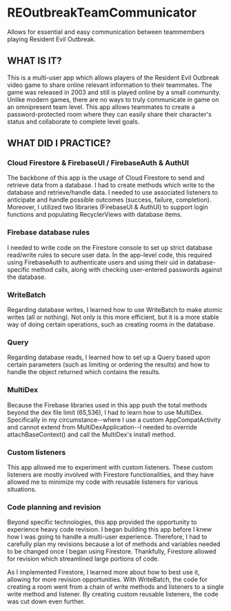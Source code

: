 # REOutbreakTeamCommunicator
Allows for essential and easy communication between teammembers playing Resident Evil Outbreak.

## WHAT IS IT?

This is a multi-user app which allows players of the Resident Evil Outbreak video game to share online relevant information to their teammates. The game was released in 2003 and still is played online by a small community. Unlike modern games, there are no ways to truly communicate in game on an omnipresent team level. This app allows teammates to create a password-protected room where they can easily share their character's status and collaborate to complete level goals.

## WHAT DID I PRACTICE?

### Cloud Firestore & FirebaseUI / FirebaseAuth & AuthUI
The backbone of this app is the usage of Cloud Firestore to send and retrieve data from a database. I had to create methods which write to the database and retrieve/handle data. I needed to use associated listeners to anticipate and handle possible outcomes (success, failure, completion). Moreover, I utilized two libraries (FirebaseUI & AuthUI) to support login functions and populating RecyclerViews with database items.

### Firebase database rules
I needed to write code on the Firestore console to set up strict database read/write rules to secure user data. In the app-level code, this required using FirebaseAuth to authenticate users and using their uid in database-specific method calls, along with checking user-entered passwords against the database.

### WriteBatch
Regarding database writes, I learned how to use WriteBatch to make atomic writes (all or nothing). Not only is this more efficient, but it is a more stable way of doing certain operations, such as creating rooms in the database.

### Query
Regarding database reads, I learned how to set up a Query based upon certain parameters (such as limiting or ordering the results) and how to handle the object returned which contains the results.

### MultiDex
Because the Firebase libraries used in this app push the total methods beyond the dex file limit (65,536), I had to learn how to use MultiDex. Specifically in my circumstance--where I use a custom AppCompatActivity and cannot extend from MultiDexApplication--I needed to override attachBaseContext() and call the MultiDex's install method.

### Custom listeners
This app allowed me to experiment with custom listeners. These custom listeners are mostly involved with Firestore functionalities, and they have allowed me to minimize my code with reusable listeners for various situations.

### Code planning and revision
Beyond specific technologies, this app provided the opportunity to experience heavy code revision. I began building this app before I knew how I was going to handle a multi-user experience. Therefore, I had to carefully plan my revisions because a lot of methods and variables needed to be changed once I began using Firestore. Thankfully, Firestore allowed for revision which streamlined large portions of code.

As I implemented Firestore, I learned more about how to best use it, allowing for more revision opportunities. With WriteBatch, the code for creating a room went from a chain of write methods and listeners to a single write method and listener. By creating custom reusable listeners, the code was cut down even further.

